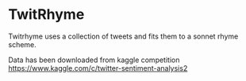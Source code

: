 # TwitRhyme

Twitrhyme uses a collection of tweets and fits them to a sonnet rhyme scheme.

Data has been downloaded from kaggle competition https://www.kaggle.com/c/twitter-sentiment-analysis2
